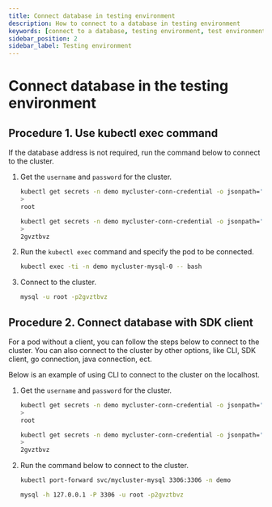 ```yaml
---
title: Connect database in testing environment
description: How to connect to a database in testing environment
keywords: [connect to a database, testing environment, test environment]
sidebar_position: 2
sidebar_label: Testing environment
---
```


# Connect database in the testing environment

## Procedure 1. Use kubectl exec command

If the database address is not required, run the command below to connect to the cluster.

1. Get the `username` and `password` for the cluster.

   ```bash
   kubectl get secrets -n demo mycluster-conn-credential -o jsonpath='{.data.\username}' | base64 -d
   >
   root

   kubectl get secrets -n demo mycluster-conn-credential -o jsonpath='{.data.\password}' | base64 -d
   >
   2gvztbvz
   ```

2. Run the `kubectl exec` command and specify the pod to be connected.

   ```bash
   kubectl exec -ti -n demo mycluster-mysql-0 -- bash
   ```

3. Connect to the cluster.

   ```bash
   mysql -u root -p2gvztbvz
   ```

## Procedure 2. Connect database with SDK client

For a pod without a client, you can follow the steps below to connect to the cluster. You can also connect to the cluster by other options, like CLI, SDK client, go connection, java connection, ect.

Below is an example of using CLI to connect to the cluster on the localhost.

1. Get the `username` and `password` for the cluster.

   ```bash
   kubectl get secrets -n demo mycluster-conn-credential -o jsonpath='{.data.\username}' | base64 -d
   >
   root

   kubectl get secrets -n demo mycluster-conn-credential -o jsonpath='{.data.\password}' | base64 -d
   >
   2gvztbvz
   ```

2. Run the command below to connect to the cluster.

   ```bash
   kubectl port-forward svc/mycluster-mysql 3306:3306 -n demo

   mysql -h 127.0.0.1 -P 3306 -u root -p2gvztbvz
   ```
